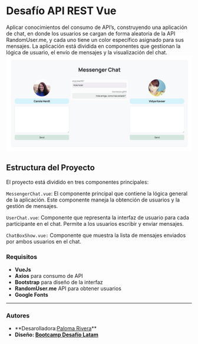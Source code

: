 # Desafío API REST Vue

Aplicar conocimientos del consumo de API’s, construyendo una aplicación de chat, en donde los usuarios se cargan de forma aleatoria de la API RandomUser.me, y cada uno tiene un color específico asignado para sus mensajes. La aplicación está dividida en componentes que gestionan la lógica de usuario, el envío de mensajes y la visualización del chat.
![](./public/preview-messenger.png)

## Estructura del Proyecto

El proyecto está dividido en tres componentes principales:

`MessengerChat.vue`: El componente principal que contiene la lógica general de la aplicación. Este componente maneja la obtención de usuarios y la gestión de mensajes.

`UserChat.vue`: Componente que representa la interfaz de usuario para cada participante en el chat. Permite a los usuarios escribir y enviar mensajes.

`ChatBoxShow.vue:` Componente que muestra la lista de mensajes enviados por ambos usuarios en el chat.

### Requisitos

- **VueJs**
- **Axios** para consumo de API
- **Bootstrap** para diseño de la interfaz
- **RandomUser.me** API para obtener usuarios
- **Google Fonts**

---

### Autores

- **Desarolladora:[Paloma Rivera](https://github.com/**SingularPigeon)\*\*
- **Diseño: [Bootcamp Desafío Latam](desafiolatam.com)**
